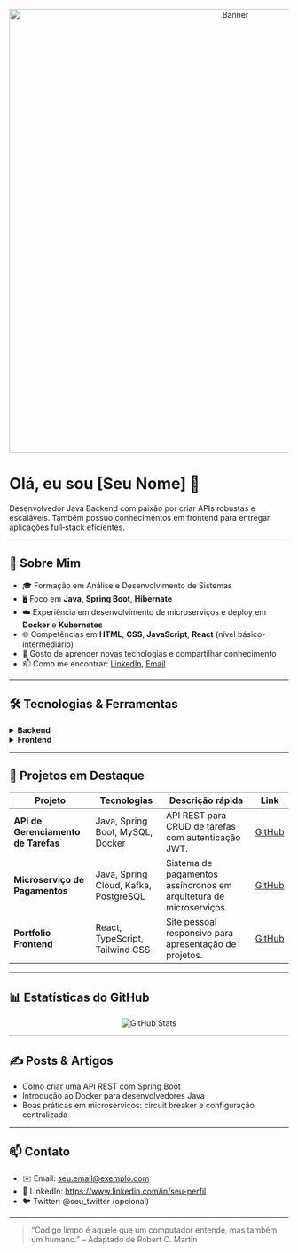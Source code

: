 <!--
  README.md template para desenvolvedor Java Backend
-->

<!-- Banner / Capa -->
<p align="center">
  <img src="https://github.com/seu-usuario/seu-repo/raw/main/assets/banner.png" alt="Banner" width="800"/>
</p>

# Olá, eu sou [Seu Nome] 👋

Desenvolvedor Java Backend com paixão por criar APIs robustas e escaláveis. Também possuo conhecimentos em frontend para entregar aplicações full‑stack eficientes.

---

## 🚀 Sobre Mim

- 🎓 Formação em Análise e Desenvolvimento de Sistemas  
- 🖥️ Foco em **Java**, **Spring Boot**, **Hibernate**  
- ☁️ Experiência em desenvolvimento de microserviços e deploy em **Docker** e **Kubernetes**  
- 🌐 Competências em **HTML**, **CSS**, **JavaScript**, **React** (nível básico-intermediário)  
- 🔗 Gosto de aprender novas tecnologias e compartilhar conhecimento  
- 📫 Como me encontrar: [LinkedIn](https://www.linkedin.com/in/seu-perfil), [Email](mailto:seu.email@exemplo.com)

---

## 🛠️ Tecnologias & Ferramentas

<details>
  <summary><strong>Backend</strong></summary>
  
  - **Linguagens**: Java, Kotlin (básico)  
  - **Frameworks**: Spring Boot, Spring MVC, Spring Security  
  - **Persistência**: Hibernate, JPA, MySQL, PostgreSQL  
  - **Arquitetura**: REST, MVC, Microserviços  
  - **DevOps**: Docker, Kubernetes, Jenkins, GitHub Actions  
</details>

<details>
  <summary><strong>Frontend</strong></summary>
  
  - **Linguagens**: JavaScript, TypeScript  
  - **Frameworks/Bibliotecas**: React, Redux (básico)  
  - **Markup & Estilos**: HTML5, CSS3, SASS, Bootstrap  
</details>

---

## 📂 Projetos em Destaque

| Projeto                          | Tecnologias                           | Descrição rápida                                     | Link                      |
| -------------------------------- | ------------------------------------- | ---------------------------------------------------- | ------------------------- |
| **API de Gerenciamento de Tarefas** | Java, Spring Boot, MySQL, Docker      | API REST para CRUD de tarefas com autenticação JWT.  | [GitHub](https://github.com/seu-usuario/api-tarefas) |
| **Microserviço de Pagamentos**   | Java, Spring Cloud, Kafka, PostgreSQL | Sistema de pagamentos assíncronos em arquitetura de microserviços. | [GitHub](https://github.com/seu-usuario/ms-pagamentos) |
| **Portfolio Frontend**           | React, TypeScript, Tailwind CSS       | Site pessoal responsivo para apresentação de projetos. | [GitHub](https://github.com/seu-usuario/portfolio) |

---

## 📊 Estatísticas do GitHub

<p align="center">
  <img src="https://github-readme-stats.vercel.app/api?username=vinicarpes&show_icons=true&theme=tokyonight" alt="GitHub Stats" />
</p>

---

## ✍️ Posts & Artigos

- Como criar uma API REST com Spring Boot  
- Introdução ao Docker para desenvolvedores Java  
- Boas práticas em microserviços: circuit breaker e configuração centralizada  

---

## 📫 Contato

- ✉️ Email: seu.email@exemplo.com  
- 💼 LinkedIn: https://www.linkedin.com/in/seu-perfil  
- 🐦 Twitter: @seu_twitter (opcional)  

---

> “Código limpo é aquele que um computador entende, mas também um humano.” – Adaptado de Robert C. Martin

